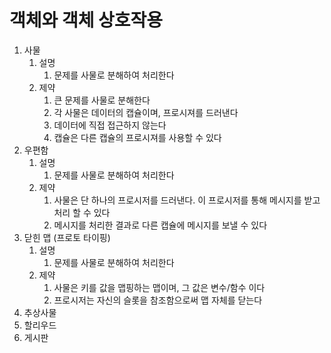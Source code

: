 # 객체와 객체 상호작용

1. 사물
    1. 설명
       1. 문제를 사물로 분해하여 처리한다
    1. 제약
        1. 큰 문제를 사물로 분해한다
        1. 각 사물은 데이터의 캡슐이며, 프로시져를 드러낸다
        1. 데이터에 직접 접근하지 않는다
        1. 캡슐은 다른 캡슐의 프로시져를 사용할 수 있다
1. 우편함
    1. 설명
        1. 문제를 사물로 분해하여 처리한다
    1. 제약
        1. 사물은 단 하나의 프로시저를 드러낸다. 이 프로시저를 통해 메시지를 받고 처리 할 수 있다
        1. 메시지를 처리한 결과로 다른 캡슐에 메시지를 보낼 수 있다
1. 닫힌 맵 (프로토 타이핑)
    1. 설명
        1. 문제를 사물로 분해하여 처리한다
    1. 제약
        1. 사물은 키를 값을 맵핑하는 맵이며, 그 값은 변수/함수 이다
        1. 프로시저는 자신의 슬롯을 참조함으로써 맵 자체를 닫는다
1. 추상사물
1. 할리우드
1. 게시판
